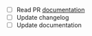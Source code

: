 * [ ] Read PR [documentation](https://github.com/ostis-ai/sc-component-manager/blob/main/CONTRIBUTING.md)
* [ ] Update changelog
* [ ] Update documentation
